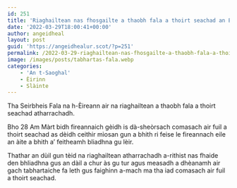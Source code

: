 ```yaml
---
id: 251
title: 'Riaghailtean nas fhosgailte a thaobh fala a thoirt seachad an Èirinn'
date: '2022-03-29T18:00:41+00:00'
author: angeidheal
layout: post
guid: 'https://angeidhealur.scot/?p=251'
permalink: /2022-03-29-riaghailtean-nas-fhosgailte-a-thaobh-fala-a-thoirt-seachad-an-eirinn/
image: /images/posts/tabhartas-fala.webp
categories:
    - 'An t-Saoghal'
    - Èirinn
    - Slàinte
---
```


Tha Seirbheis Fala na h-Èireann air na riaghailtean a thaobh fala a thoirt seachad atharrachadh.

Bho 28 Am Màrt bidh fireannaich gèidh is dà-sheòrsach comasach air fuil a thoirt seachad as dèidh ceithir mìosan gun a bhith ri feise le fireannach eile an àite a bhith a’ feitheamh bliadhna gu lèir.

Thathar an dùil gun tèid na riaghailtean atharrachadh a-rithist nas fhaide den bhliadhna gus an dàil a chur às gu tur agus measadh a dhèanamh air gach tabhartaiche fa leth gus faighinn a-mach ma tha iad comasach air fuil a thoirt seachad.
